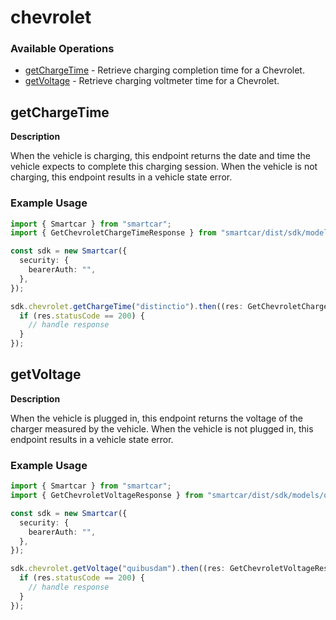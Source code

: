 # chevrolet

### Available Operations

* [getChargeTime](#getchargetime) - Retrieve charging completion time for a Chevrolet.
* [getVoltage](#getvoltage) - Retrieve charging voltmeter time for a Chevrolet.

## getChargeTime

__Description__

When the vehicle is charging, this endpoint returns the date and time the vehicle expects to complete this charging session. When the vehicle is not charging, this endpoint results in a vehicle state error.

### Example Usage

```typescript
import { Smartcar } from "smartcar";
import { GetChevroletChargeTimeResponse } from "smartcar/dist/sdk/models/operations";

const sdk = new Smartcar({
  security: {
    bearerAuth: "",
  },
});

sdk.chevrolet.getChargeTime("distinctio").then((res: GetChevroletChargeTimeResponse) => {
  if (res.statusCode == 200) {
    // handle response
  }
});
```

## getVoltage

__Description__

When the vehicle is plugged in, this endpoint returns the voltage of the charger measured by the vehicle. When the vehicle is not plugged in, this endpoint results in a vehicle state error.

### Example Usage

```typescript
import { Smartcar } from "smartcar";
import { GetChevroletVoltageResponse } from "smartcar/dist/sdk/models/operations";

const sdk = new Smartcar({
  security: {
    bearerAuth: "",
  },
});

sdk.chevrolet.getVoltage("quibusdam").then((res: GetChevroletVoltageResponse) => {
  if (res.statusCode == 200) {
    // handle response
  }
});
```
